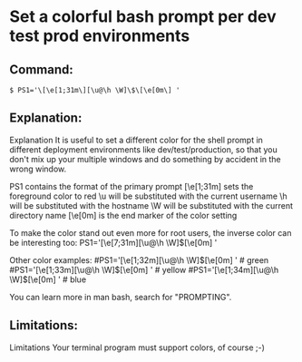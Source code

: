 # Set a colorful bash prompt per dev test prod environments

## Command:
```
$ PS1='\[\e[1;31m\][\u@\h \W]\$\[\e[0m\] '
```

## Explanation:
Explanation
It is useful to set a different color for the shell prompt in different deployment environments like dev/test/production, so that you don't mix up your multiple windows and do something by accident in the wrong window.

PS1 contains the format of the primary prompt
\[\e[1;31m\] sets the foreground color to red
\u will be substituted with the current username
\h will be substituted with the hostname
\W will be substituted with the current directory name
\[\e[0m\] is the end marker of the color setting

To make the color stand out even more for root users, the inverse color can be interesting too:
PS1='\[\e[7;31m\][\u@\h \W]\$\[\e[0m\] '

Other color examples:
#PS1='\[\e[1;32m\][\u@\h \W]\$\[\e[0m\] ' # green
#PS1='\[\e[1;33m\][\u@\h \W]\$\[\e[0m\] ' # yellow
#PS1='\[\e[1;34m\][\u@\h \W]\$\[\e[0m\] ' # blue

You can learn more in man bash, search for "PROMPTING".

## Limitations:
Limitations
Your terminal program must support colors, of course ;-)


